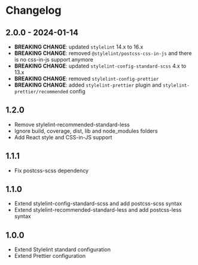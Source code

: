 # Changelog

## 2.0.0 - 2024-01-14

- **BREAKING CHANGE**: updated `stylelint` 14.x to 16.x
- **BREAKING CHANGE**: removed `@stylelint/postcss-css-in-js` and there is no css-in-js support anymore
- **BREAKING CHANGE**: updated `stylelint-config-standard-scss` 4.x to 13.x
- **BREAKING CHANGE**: removed `stylelint-config-prettier`
- **BREAKING CHANGE**: added `stylelint-prettier` plugin and `stylelint-prettier/recommended` config

## 1.2.0

- Remove stylelint-recommended-standard-less
- Ignore build, coverage, dist, lib and node_modules folders
- Add React style and CSS-in-JS support

## 1.1.1

- Fix postcss-scss dependency

## 1.1.0

- Extend stylelint-config-standard-scss and add postcss-scss syntax
- Extend stylelint-recommended-standard-less and add postcss-less syntax

## 1.0.0

- Extend Stylelint standard configuration
- Extend Prettier configuration
